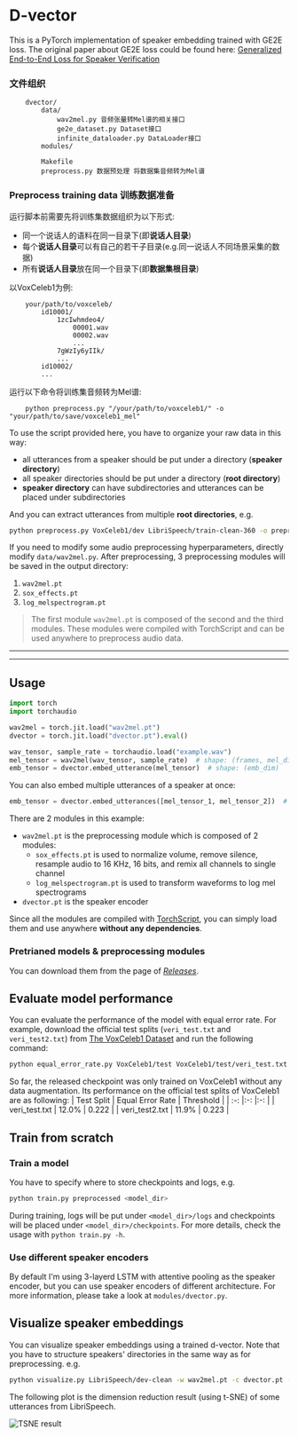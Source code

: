 # D-vector

This is a PyTorch implementation of speaker embedding trained with GE2E loss.
The original paper about GE2E loss could be found here: [Generalized End-to-End Loss for Speaker Verification](https://arxiv.org/abs/1710.10467)

### 文件组织

```
    dvector/
        data/
            wav2mel.py 音频张量转Mel谱的相关接口
            ge2e_dataset.py Dataset接口
            infinite_dataloader.py DataLoader接口
        modules/
            
        Makefile
        preprocess.py 数据预处理 将数据集音频转为Mel谱
```

### Preprocess training data 训练数据准备

运行脚本前需要先将训练集数据组织为以下形式:
- 同一个说话人的语料在同一目录下(即**说话人目录**)
- 每个**说话人目录**可以有自己的若干子目录(e.g.同一说话人不同场景采集的数据)
- 所有**说话人目录**放在同一个目录下(即**数据集根目录**)  

以VoxCeleb1为例:
```
    your/path/to/voxceleb/
        id10001/
            1zcIwhmdeo4/
                00001.wav
                00002.wav
                ...
            7gWzIy6yIIk/
            ...
        id10002/
        ...
```

运行以下命令将训练集音频转为Mel谱:

```
    python preprocess.py "/your/path/to/voxceleb1/" -o "your/path/to/save/voxceleb1_mel"
```

To use the script provided here, you have to organize your raw data in this way:

- all utterances from a speaker should be put under a directory (**speaker directory**)
- all speaker directories should be put under a directory (**root directory**)
- **speaker directory** can have subdirectories and utterances can be placed under subdirectories

And you can extract utterances from multiple **root directories**, e.g.

```bash
python preprocess.py VoxCeleb1/dev LibriSpeech/train-clean-360 -o preprocessed
```

If you need to modify some audio preprocessing hyperparameters, directly modify `data/wav2mel.py`.
After preprocessing, 3 preprocessing modules will be saved in the output directory:
1. `wav2mel.pt`
2. `sox_effects.pt`
3. `log_melspectrogram.pt`

> The first module `wav2mel.pt` is composed of the second and the third modules.
> These modules were compiled with TorchScript and can be used anywhere to preprocess audio data.  

---
---

## Usage

```python
import torch
import torchaudio

wav2mel = torch.jit.load("wav2mel.pt")
dvector = torch.jit.load("dvector.pt").eval()

wav_tensor, sample_rate = torchaudio.load("example.wav")
mel_tensor = wav2mel(wav_tensor, sample_rate)  # shape: (frames, mel_dim)
emb_tensor = dvector.embed_utterance(mel_tensor)  # shape: (emb_dim)
```

You can also embed multiple utterances of a speaker at once:

```python
emb_tensor = dvector.embed_utterances([mel_tensor_1, mel_tensor_2])  # shape: (emb_dim)
```

There are 2 modules in this example:
- `wav2mel.pt` is the preprocessing module which is composed of 2 modules:
    - `sox_effects.pt` is used to normalize volume, remove silence, resample audio to 16 KHz, 16 bits, and remix all channels to single channel
    - `log_melspectrogram.pt` is used to transform waveforms to log mel spectrograms
- `dvector.pt` is the speaker encoder

Since all the modules are compiled with [TorchScript](https://pytorch.org/docs/stable/jit.html), you can simply load them and use anywhere **without any dependencies**.

### Pretrianed models & preprocessing modules

You can download them from the page of [*Releases*](https://github.com/yistLin/dvector/releases).

## Evaluate model performance

You can evaluate the performance of the model with equal error rate.
For example, download the official test splits (`veri_test.txt` and `veri_test2.txt`) from [The VoxCeleb1 Dataset](https://www.robots.ox.ac.uk/~vgg/data/voxceleb/vox1.html) and run the following command: 
```bash
python equal_error_rate.py VoxCeleb1/test VoxCeleb1/test/veri_test.txt -w wav2mel.pt -c dvector.pt
```

So far, the released checkpoint was only trained on VoxCeleb1 without any data augmentation.
Its performance on the official test splits of VoxCeleb1 are as following:
| Test Split | Equal Error Rate | Threshold |
| :-:        |:-:               |:-:        |
| veri_test.txt  | 12.0% | 0.222 |
| veri_test2.txt | 11.9% | 0.223 |

## Train from scratch

### Train a model

You have to specify where to store checkpoints and logs, e.g.

```bash
python train.py preprocessed <model_dir>
```

During training, logs will be put under `<model_dir>/logs` and checkpoints will be placed under `<model_dir>/checkpoints`.
For more details, check the usage with `python train.py -h`.

### Use different speaker encoders

By default I'm using 3-layerd LSTM with attentive pooling as the speaker encoder, but you can use speaker encoders of different architecture.
For more information, please take a look at `modules/dvector.py`.

## Visualize speaker embeddings

You can visualize speaker embeddings using a trained d-vector.
Note that you have to structure speakers' directories in the same way as for preprocessing.
e.g.

```bash
python visualize.py LibriSpeech/dev-clean -w wav2mel.pt -c dvector.pt -o tsne.jpg
```

The following plot is the dimension reduction result (using t-SNE) of some utterances from LibriSpeech.

![TSNE result](images/tsne.png)
